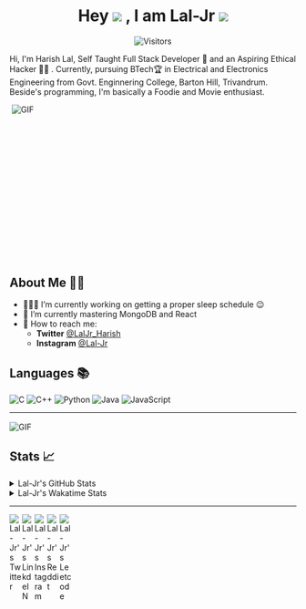 <div align="center">
  
# Hey <img src="https://media.tenor.com/images/822fb670841c6f6582fefbb82e338a50/tenor.gif" width="29px"> , I am Lal-Jr <img src="https://i.pinimg.com/originals/9e/06/97/9e0697990828bb8319be8105c939b108.gif" width="70px">

![Visitors](https://visitor-badge.glitch.me/badge?page_id=Lal-Jr)

</div>

Hi, I'm Harish Lal, Self Taught Full Stack Developer 📖 and an Aspiring Ethical Hacker 👨‍💻 . Currently, pursuing BTech🏆 in Electrical and Electronics Engineering from Govt. Enginnering College, Barton Hill, Trivandrum. Beside's programming, I'm basically a Foodie and Movie enthusiast.

<img align="right" alt="GIF" height="300px" src="https://github.com/abhisheknaiidu/abhisheknaiidu/blob/master/code.gif?raw=true" width="500" height="320"/>

## About Me 👱🏼

- 👨🏽‍💻 I’m currently working on getting a proper sleep schedule :wink:
- 🌱 I’m currently mastering MongoDB and React
- 💬 How to reach me: 
    - **Twitter** [@LalJr_Harish](https://twitter.com/LalJr_Harish)
    - **Instagram** [@Lal-Jr](https://www.instagram.com/_lal._.jr_/)
    
## Languages 📚 

![C](https://img.shields.io/badge/-C-000?style=flat&logo=C)
![C++](https://img.shields.io/badge/-C++-000?style=flat&logo=C%2B%2B&logoColor=00599C)
![Python](https://img.shields.io/badge/-Python-000?style=flat&logo=python)
![Java](https://img.shields.io/badge/-Java-000?style=flat&logo=Java&logoColor=007396)
![JavaScript](https://img.shields.io/badge/-JavaScript-000?style=flat&logo=javascript)

---

<img align="center" alt="GIF" src="https://github4life.herokuapp.com/Lal-Jr.gif"/>

##  Stats 📈 

<details>
  <summary> Lal-Jr's GitHub Stats </summary>
<a href="https://github.com/Lal-Jr">
<img align="center" src="https://github-readme-stats.vercel.app/api?username=Lal-Jr&show_icons=true&theme=tokyonight&icon_color=6392DF&hide=prs" alt="Lal-Jr's GitHub Stats" />
</a> 
<a href="https://github.com/Lal-Jr">
<img align="center" src="https://github-readme-stats.vercel.app/api/top-langs/?username=Lal-Jr&layout=compact&show_icons=true&theme=tokyonight&icon_color=6392DF&hide=prs" />
</a>
</details>
<details>
<summary> Lal-Jr's Wakatime Stats </summary>
  
<!--START_SECTION:waka-->
![Profile Views](http://img.shields.io/badge/Profile%20Views-0-blue)

![Lines of code](https://img.shields.io/badge/From%20Hello%20World%20I%27ve%20Written-3.9%20million%20lines%20of%20code-blue)

**🐱 My Github Data** 

> 🏆 70 Contributions in the Year 2021
 > 
> 📦 176.5 kB Used in Github's Storage 
 > 
> 💼 Opted to Hire
 > 
> 📜 28 Public Repositories 
 > 
> 🔑 2 Private Repositories  
 > 
**I'm an Early 🐤** 

```text
🌞 Morning    52 commits     ████████░░░░░░░░░░░░░░░░░   32.1% 
🌆 Daytime    66 commits     ██████████░░░░░░░░░░░░░░░   40.74% 
🌃 Evening    32 commits     █████░░░░░░░░░░░░░░░░░░░░   19.75% 
🌙 Night      12 commits     █░░░░░░░░░░░░░░░░░░░░░░░░   7.41%

```
📅 **I'm Most Productive on Friday** 

```text
Monday       35 commits     █████░░░░░░░░░░░░░░░░░░░░   21.6% 
Tuesday      8 commits      █░░░░░░░░░░░░░░░░░░░░░░░░   4.94% 
Wednesday    25 commits     ███░░░░░░░░░░░░░░░░░░░░░░   15.43% 
Thursday     10 commits     █░░░░░░░░░░░░░░░░░░░░░░░░   6.17% 
Friday       67 commits     ██████████░░░░░░░░░░░░░░░   41.36% 
Saturday     13 commits     ██░░░░░░░░░░░░░░░░░░░░░░░   8.02% 
Sunday       4 commits      ░░░░░░░░░░░░░░░░░░░░░░░░░   2.47%

```


📊 **This Week I Spent My Time On** 

```text
💬 Programming Languages: 
No Activity Tracked This Week

🔥 Editors: 
No Activity Tracked This Week

```

**Timeline**

![Chart not found](https://raw.githubusercontent.com/Lal-Jr/Lal-Jr/master/charts/bar_graph.png) 


<!--END_SECTION:waka-->
</details>

--- 

<a href="https://twitter.com/LalJr_Harish">
  <img align="left" alt="Lal-Jr's Twitter" width="22px" src="https://cdn.jsdelivr.net/npm/simple-icons@v3/icons/twitter.svg" />
</a>
<a href="https://www.linkedin.com/in/Lal-Jr/">
  <img align="left" alt="Lal-Jr's LinkdeIN" width="22px" src="https://cdn.jsdelivr.net/npm/simple-icons@v3/icons/linkedin.svg" />
</a>
<a href="https://www.instagram.com/_lal._.jr_/">
  <img align="left" alt="Lal-Jr's Instagram" width="22px" src="https://cdn.jsdelivr.net/npm/simple-icons@v3/icons/instagram.svg" />
</a>
<a href="https://www.reddit.com/user/Lal-Jr/">
  <img align="left" alt="Lal-Jr's Reddit" width="22px" src="https://cdn.jsdelivr.net/npm/simple-icons@v3/icons/reddit.svg" />
</a>
<a href="https://leetcode.com/Lal-Jr/">
  <img align="left" alt="Lal-Jr's Leetcode" width="22px" src="https://cdn.jsdelivr.net/npm/simple-icons@v3/icons/leetcode.svg" />
</a>
